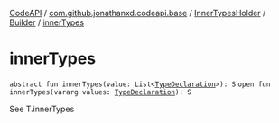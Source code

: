 [CodeAPI](../../../index.md) / [com.github.jonathanxd.codeapi.base](../../index.md) / [InnerTypesHolder](../index.md) / [Builder](index.md) / [innerTypes](.)

# innerTypes

`abstract fun innerTypes(value: List<`[`TypeDeclaration`](../../-type-declaration/index.md)`>): S`
`open fun innerTypes(vararg values: `[`TypeDeclaration`](../../-type-declaration/index.md)`): S`

See T.innerTypes

